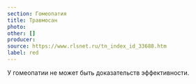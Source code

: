 ```yaml
---
section: Гомеопатия
title: Травмосан
photo: 
other: []
producer: 
source: https://www.rlsnet.ru/tn_index_id_33688.htm
label: red
---
```


У гомеопатии не может быть доказательств эффективности.
